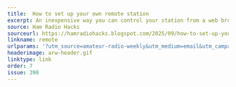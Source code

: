 ```yaml
---
title:  How to set up your own remote station
excerpt: An inexpensive way you can control your station from a web browser on your home network.
source: Ham Radio Hacks
sourceurl: https://hamradiohacks.blogspot.com/2025/09/how-to-set-up-your-own-remote-station.html
linkname: remote
urlparams: '?utm_source=amateur-radio-weekly&utm_medium=email&utm_campaign=newsletter'
headerimage: arw-header.gif
linktype: link
order: 7
issue: 398
---
```

